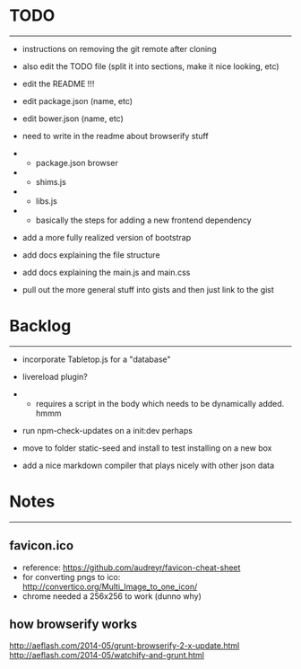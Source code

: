 # TODO
________

- instructions on removing the git remote after cloning

- also edit the TODO file (split it into sections, make it nice looking, etc)
- edit the README !!!
- edit package.json (name, etc)
- edit bower.json (name, etc)


- need to write in the readme about browserify stuff
- - package.json browser
- - shims.js
- - libs.js
- - basically the steps for adding a new frontend dependency

- add a more fully realized version of bootstrap

- add docs explaining the file structure

- add docs explaining the main.js and main.css

- pull out the more general stuff into gists and then just link to the gist


# Backlog
___________

- incorporate Tabletop.js for a "database"

- livereload plugin?
- - requires a script in the body which needs to be dynamically added. hmmm

- run npm-check-updates on a init:dev perhaps

- move to folder static-seed and install to test installing on a new box


- add a nice markdown compiler that plays nicely with other json data



# Notes
_________

## favicon.ico
- reference: https://github.com/audreyr/favicon-cheat-sheet
- for converting pngs to ico: http://convertico.org/Multi_Image_to_one_icon/
- chrome needed a 256x256 to work (dunno why)



## how browserify works
http://aeflash.com/2014-05/grunt-browserify-2-x-update.html
http://aeflash.com/2014-05/watchify-and-grunt.html












